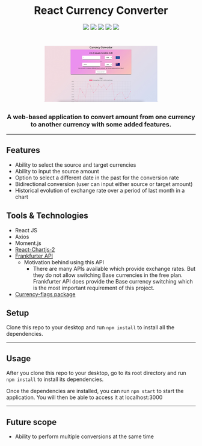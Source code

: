 <h1 align="center">React Currency Converter</h1>
<p align="center">
<img src="https://img.shields.io/badge/React-17.0.2-brightgreen.svg" >
<img src="https://img.shields.io/badge/npm-v7.0.0-blue.svg">
<img src="https://img.shields.io/badge/Moment-v2.29.1-red.svg">
<img src="https://img.shields.io/badge/Chart.js-v3.3.2-yellowgreen.svg">
<img src="https://img.shields.io/badge/axios-v0.21.1-orange.svg">
</p>
<h1 align="center">
	<img
		width="300"
		alt="The Lounge"
		src="public/6FE305D8-214F-44A1-B5E3-8328C7185658_1_105_c.jpeg">
</h1>
<h3 align="center">A web-based application to convert amount from one currency to another currency with some added features.
</h3>

---
## Features
- Ability to select the source and target currencies
- Ability to input the source amount
- Option to select a different date in the past for the conversion rate
- Bidirectional conversion (user can input either source or target amount)
- Historical evolution of exchange rate over a period of last month in a chart

## Tools & Technologies
- React JS
- Axios
- Moment.js
- [React-Chartjs-2](https://reactchartjs.github.io/react-chartjs-2/#/)
- [Frankfurter API](https://www.frankfurter.app/)
  - Motivation behind using this API
    - There are many APIs available which provide exchange rates. But they do not allow switching Base currencies in the free plan. Frankfurter API does provide the Base currency switching which is the most important requirement of this project.
- [Currency-flags package](https://github.com/transferwise/currency-flags)

## Setup
Clone this repo to your desktop and run `npm install` to install all the dependencies.

---

## Usage
After you clone this repo to your desktop, go to its root directory and run `npm install` to install its dependencies.

Once the dependencies are installed, you can run  `npm start` to start the application. You will then be able to access it at localhost:3000


---

## Future scope

- Ability to perform multiple conversions at the same time 
